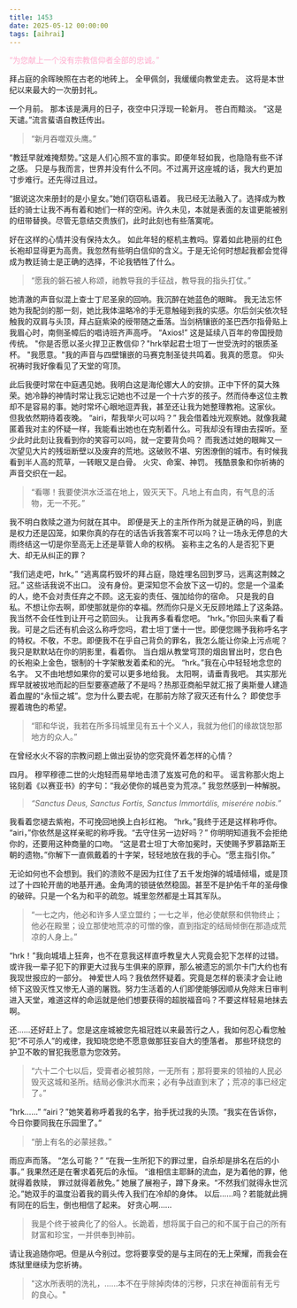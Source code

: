 ```yaml
---
title: 1453
date: 2025-05-12 00:00:00
tags: [aihrai]
---
```


<font color=#ffaacc>“为您献上一个没有宗教信仰者全部的忠诚。”</font>

拜占庭的余晖映照在古老的地砖上。
全甲佩剑，我缓缓向教堂走去。
这将是本世纪以来最大的一次册封礼。

一个月前。
那本该是满月的日子，夜空中只浮现一轮新月。
苍白而黯淡。
“这是天谴。”流言蜚语自教廷传出。
>“新月吞噬双头鹰。”

“教廷早就难掩颓势。”这是人们心照不宣的事实。即便年轻如我，也隐隐有些不详之感。
只是与我而言，世界并没有什么不同。不过离开这座城的话，我大约更加寸步难行。还先得过且过。

“据说这次来册封的是小皇女。”她们窃窃私语着。
我已经无法融入了。选择成为教廷的骑士让我不再有着和她们一样的空闲。许久未见，本就是表面的友谊更能被别的纽带替换。尽管无意结交贵族们，此时此刻也有些落寞呢。

好在这样的心情并没有保持太久。
如此年轻的枢机主教吗。穿着如此艳丽的红色长袍却显得更为高贵。我忽然有些明白信仰的含义。于是无论何时想起我都会觉得成为教廷骑士是正确的选择，不论我牺牲了什么。
>“愿我的磐石被人称颂，祂教导我的手征战，教导我的指头打仗。”

她清澈的声音似混上查士丁尼圣泉的回响。我沉醉在她蓝色的眼眸。
我无法忘怀她为我配剑的那一刻，她比我体温略冷的手无意触碰到我的实感。尔后剑尖依次轻触我的双肩与头顶，拜占庭紫染的绶带随之垂落。当剑柄镶嵌的圣巴西尔指骨贴上我眉心时，南侧圣幛后的唱诗班齐声高呼。
“Axios!”
这是延续八百年的帝国授勋传统。
"你是否愿以圣火捍卫正教信仰？"hrk举起君士坦丁一世受洗时的银质圣杯。
"我愿意。"我的声音与四壁镶嵌的马赛克制圣徒共鸣着。我真的愿意。
仰头祝祷时我好像看见了天堂的穹顶。

此后我便时常在中庭遇见她。我明白这是海伦娜大人的安排。正中下怀的莫大殊荣。她冷静的神情时常让我忘记她也不过是一个十六岁的孩子。然而侍奉这位主教却不是容易的事。她时常坏心眼地逗弄我，甚至还让我为她整理教袍。这家伙。
但我依然期待着夜晚。
“airi，帮我举火可以吗？”
我会借着烛光观察她。就像我藏匿着我对主的怀疑一样，我能看出她也在克制着什么。可我却没有理由去探听。至少此时此刻让我看到你的笑容可以吗，就一定要背负吗？
而我透过她的眼眸又一次望见大片的残垣断壁以及废弃的荒地。这破败不堪、穷困潦倒的城市。有时候我看到半人高的荒草，一转眼又是白骨。
火灾、命案、神罚。
残酷景象和你祈祷的声音交织在一起。
>“看哪！我要使洪水泛滥在地上，毁灭天下。凡地上有血肉，有气息的活物，无一不死。”

我不明白救赎之道为何就在其中。
即便是天上的主所作所为就是正确的吗，到底是权力还是囚笼，如果你真的存在的话告诉我答案不可以吗？让一场永无停息的大雨终结这一切是你至高无上还是草菅人命的权柄。
妄称主之名的人是否犯下更大、却无从纠正的罪？

“我们逃走吧，hrk。”
“逃离腐朽毁坏的拜占庭，隐姓埋名回到罗马，远离这荆棘之冠。”
这些话我说不出口。
没有身份。更深知您不会放下这一切的。您是一个温柔的人，绝不会对责任弃之不顾。这无妄的责任、强加给你的宿命。
只是我的自私。不想让你去啊，即使那就是你的幸福。然而你只是义无反顾地踏上了这条路。我当然不会任性到让开弓之箭回头。
让我再多看看您吧。
“hrk。”你回头来看了看我。可是之后还有机会这么称呼您吗，君士坦丁堡十一世。即便您赐予我称呼名字的特权。不敬，不忠。即便我不在乎自己背负的罪名，我怎么能让你染上污点呢？我只是默默站在你的阴影里，看着你。
当白烟从教堂穹顶的烟囱冒出时，您白色的长袍染上金色，银制的十字架散发着柔和的光。
“hrk。”我在心中轻轻地念您的名字。
又不由地想如果你的爱可以更多地给我。
太阳啊，请垂青我吧。
其实那光辉早就被拔地而起的巨型要塞遮蔽了不是吗？热那亚商船早就汇报了奥斯曼人建造着血腥的“永恒之城”。您为什么要去呢，在那前方除了寂灭还有什么？
即使您手握着瑰色的希望。
>“耶和华说，我若在所多玛城里见有五十个义人，我就为他们的缘故饶恕那地方的众人。”

在曾经水火不容的宗教问题上做出妥协的您究竟怀着怎样的心情？

四月。
穆罕穆德二世的火炮轻而易举地击溃了岌岌可危的和平。
谣言称那火炮上铭刻着《以赛亚书》的字句：“我必使你的城邑变为荒凉。”
我忽然感到一种解脱。
>*“Sanctus Deus, Sanctus Fortis, Sanctus Immortális, miserére nobis.”*

我看着您褪去紫袍，不可挽回地换上白衫红袍。
“hrk。”我终于还是这样称呼你。
“airi，”你依然是这样亲昵的称呼我。“去守住另一边好吗？”
你明明知道我不会拒绝你的，还要用这种商量的口吻。
“这是君士坦丁大帝加冕时，天使赐予罗慕路斯王朝的遗物。”你解下一直佩戴着的十字架，轻轻地放在我的手心。“愿主指引你。”

无论如何也不会想到。我们的溃败不是因为扛住了五千发炮弹的城墙倾塌，或是顶过了十四轮开凿的地基开通。金角湾的锁链依然稳固。甚至不是护佑千年的圣母像的破碎。只是一个名为和平的疏忽。城里忽然都是土耳其军队。
>“一七之内，他必和许多人坚立盟约；一七之半，他必使献祭和供物终止；他必在殿里；设立那使地荒凉的可憎的像，直到指定的结局倾倒在那造成荒凉的人身上。”

“hrk！”我向城墙上狂奔，也不在意我这样直呼教皇大人究竟会犯下怎样的过错。或许我一辈子犯下的罪更大过我与生俱来的原罪，那么被遗忘的凯尔卡门大约也有我现世报应的一部分。
神爱世人吗？我依然怀疑着。究竟是怎样的亵渎才会让祂倾下这毁灭性又惨无人道的屠戮。努力生活着的人们即使能够因顺从免除末日审判进入天堂，难道这样的命运就是他们想要获得的超脱福音吗？不要这样轻易地抹去啊。

还……还好赶上了。您是这座城被您先祖冠姓以来最苦行之人，我如何忍心看您触犯“不可杀人”的戒律，我知晓您绝不愿意做那狂妄自大的堕落者。
那些环绕您的护卫不敢的冒犯我愿意为您效劳。
>“六十二个七以后，受膏者必被剪除，一无所有；那将要来的领袖的人民必毁灭这城和圣所。结局必像洪水而来；必有争战直到末了；荒凉的事已经定了。”

“hrk……”
“airi？”她笑着称呼着我的名字，抬手抚过我的头顶。“我实在告诉你，今日你要同我在乐园里了。”
>“册上有名的必蒙拯救。”

雨应声而落。
“怎么可能？”
“在我一生所犯下的罪过里，自杀却是排名在后的小事。”
我果然还是在奢求着死后的永恒。
“谁相信主耶稣的流血，是为着他的罪，他就得着救赎， 罪过就得着赦免。”
她展了展袍子，蹲下身来。“不然我们就得永世沉沦。”她双手的温度沿着我的肩头传入我们在冷却的身体。
以后……吗？若能就此拥有同在的后生，倒也相信了起来。 好贪心啊……
>我是个终于被典化了的俗人。长跪着，想将属于自己的和不属于自己的所有财富和珍宝，一并供奉到神前。

请让我追随你吧。但是从今别过。您将要享受的是与主同在的无上荣耀，而我会在炼狱里继续为您祈祷。
>"这水所表明的洗礼，……本不在乎除掉肉体的污秽，只求在神面前有无亏的良心。"
